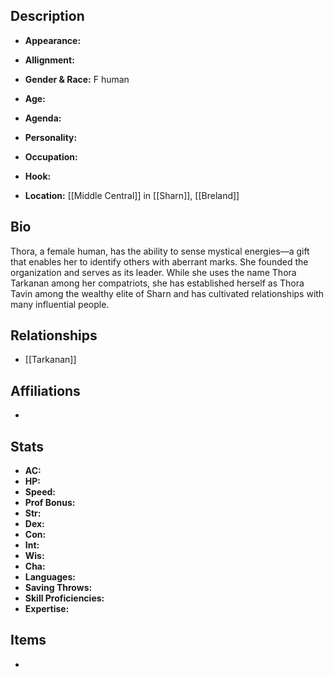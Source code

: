 ## Description
- **Appearance:** 

- **Allignment:** 

- **Gender & Race:** F human

- **Age:** 

- **Agenda:** 

- **Personality:** 

- **Occupation:** 

- **Hook:** 

- **Location:** [[Middle Central]] in [[Sharn]], [[Breland]]

## Bio
Thora, a female human, has the ability to sense mystical energies—a gift that enables her to identify others with aberrant marks. She founded the organization and serves as its leader. While she uses the name Thora Tarkanan among her compatriots, she has established herself as Thora Tavin among the wealthy elite of Sharn and has cultivated relationships with many influential people.

## Relationships
- [[Tarkanan]]

## Affiliations
- 

## Stats
- **AC:** 
- **HP:** 
- **Speed:** 
- **Prof Bonus:** 
- **Str:** 
- **Dex:** 
- **Con:** 
- **Int:** 
- **Wis:** 
- **Cha:** 
- **Languages:** 
- **Saving Throws:** 
- **Skill Proficiencies:** 
- **Expertise:** 


## Items
- 
